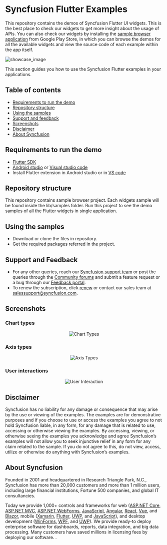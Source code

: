 # Syncfusion Flutter Examples

This repository contains the demos of Syncfusion Flutter UI widgets. This is the best place to check our widgets to get more insight about the usage of APIs. You can also check our widgets by installing the [sample browser application](https://play.google.com/store/apps/details?id=com.syncfusion.flutter.examples&hl=en) from Google Play Store, in which you can browse the demos for all the available widgets and view the source code of each example within the app itself.

![showcase_image](https://cdn.syncfusion.com/content/images/FTControl/screen2.png)

This section guides you how to use the Syncfusion Flutter examples in your applications.

## Table of contents

* [Requirements to run the demo](#requirements-to-run-the-demo)
* [Repository structure](#repository-structure)
* [Using the samples](#using-the-samples)
* [Support and feedback](#support-and-feedback)
* [Screenshots](#screenshots)
* [Disclaimer](#disclaimer)
* [About Syncfusion](#about-syncfusion)

## <a name="requirements-to-run-the-demo"></a>Requirements to run the demo ##

* [Flutter SDK](https://flutter.dev/docs/get-started/install/windows)
* [Android studio](https://developer.android.com/studio/install) or [Visual studio code](https://code.visualstudio.com/download)
* Install Flutter extension in Android studio or in [VS code](https://marketplace.visualstudio.com/items?itemName=Dart-Code.flutter)

## <a name="repository-structure"></a>Repository structure ##

This repository contains sample browser project. Each widgets sample will be found inside the lib/samples folder. Run this project to see the demo samples of all the Flutter widgets in single application.

## <a name="using-the-samples"></a>Using the samples ##

* Download or clone the files in repository.
* Get the required packages referred in the project.

## <a name="support-and-feedback"></a>Support and Feedback ##

* For any other queries, reach our [Syncfusion support team](https://www.syncfusion.com/support/directtrac/incidents/newincident?utm_source=github&utm_medium=flutter_widgets) or post the queries through the [Community forums](https://www.syncfusion.com/forums?utm_source=github&utm_medium=flutter_widgets) and submit a feature request or a bug through our [Feedback portal](https://www.syncfusion.com/feedback/flutter).
* To renew the subscription, click [renew](https://www.syncfusion.com/sales/products?utm_source=github&utm_medium=flutter_widgets) or contact our sales team at <salessupport@syncfusion.com>.

## <a name='screenshots'></a>Screenshots ##

### Chart types
<p align="center">
    <img src="https://cdn.syncfusion.com/content/images/FTControl/chartTypes.png" alt="Chart Types"/>
</p>

### Axis types
<p align="center">    
    <img src="https://cdn.syncfusion.com/content/images/FTControl/axisTypes.png" alt="Axis Types"/>
</p>

### User interactions
<p align="center">
    <img src="https://cdn.syncfusion.com/content/images/FTControl/userInteraction.gif" alt="User Interaction"/>
</p>

## <a name="disclaimer"></a>Disclaimer ##

Syncfusion has no liability for any damage or consequence that may arise by the use or viewing of the examples. The examples are for demonstrative purposes and if you choose to use or access the examples you agree to not hold Syncfusion liable, in any form, for any damage that is related to use, accessing or otherwise viewing the examples. By accessing, viewing, or otherwise seeing the examples you acknowledge and agree Syncfusion’s examples will not allow you to seek injunctive relief in any form for any claim related to the sample. If you do not agree to this, do not view, access, utilize or otherwise do anything with Syncfusion’s examples.

## <a name="about-syncfusion"></a>About Syncfusion ##
Founded in 2001 and headquartered in Research Triangle Park, N.C., Syncfusion has more than 20,000 customers and more than 1 million users, including large financial institutions, Fortune 500 companies, and global IT consultancies.

Today we provide 1,000+ controls and frameworks for web ([ASP.NET Core](https://www.syncfusion.com/aspnet-core-ui-controls), [ASP.NET MVC](https://www.syncfusion.com/aspnet-mvc-ui-controls), [ASP.NET WebForms](https://www.syncfusion.com/jquery/aspnet-web-forms-ui-controls), [JavaScript](https://www.syncfusion.com/javascript-ui-controls), [Angular](https://www.syncfusion.com/angular-ui-components), [React](https://www.syncfusion.com/react-ui-components), [Vue](https://www.syncfusion.com/vue-ui-components), and [Blazor](https://www.syncfusion.com/blazor-components), mobile ([Xamarin](https://www.syncfusion.com/xamarin-ui-controls), [Flutter](https://www.syncfusion.com/flutter-widgets), [UWP](https://www.syncfusion.com/uwp-ui-controls), and [JavaScript](https://www.syncfusion.com/javascript-ui-controls)), and desktop development ([WinForms](https://www.syncfusion.com/winforms-ui-controls), [WPF](https://www.syncfusion.com/products/wpf-ui-controls), and [UWP](https://www.syncfusion.com/uwp-ui-controls)). We provide ready-to deploy enterprise software for dashboards, reports, data integration, and big data processing. Many customers have saved millions in licensing fees by deploying our software.
.